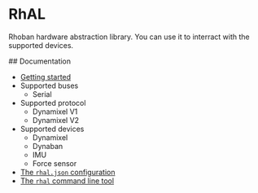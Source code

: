 # RhAL

Rhoban hardware abstraction library. You can use it to interract
with the supported devices.

## Documentation

* [Getting started](/Docs/getting_started.md)
* Supported buses
    * Serial
* Supported protocol
    * Dynamixel V1
    * Dynamixel V2
* Supported devices
    * Dynamixel
    * Dynaban
    * IMU
    * Force sensor
* [The `rhal.json` configuration](/Docs/configuration.md)
* [The `rhal` command line tool](/Docs/command_line.md)
